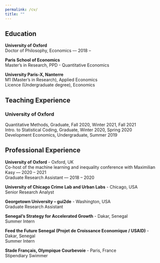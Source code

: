 ```yaml
---
permalink: /cv/
title: ""
---
```


## Education
**University of Oxford**  
Doctor of Philosophy, Economics –– 2018 –  

**Paris School of Economics**  
Master’s in Research, PPD - Quantitative Economics

**University Paris-X, Nanterre**  
M1 (Master’s in Research), Applied Economics  
Licence (Undergraduate degree), Economics

## Teaching Experience  
 
### University of Oxford 
Quantitative Methods, Graduate, Fall 2020, Winter 2021, Fall 2021  
Intro. to Statistical Coding, Graduate, Winter 2020, Spring 2020  
Development Economics, Undergraduate, Summer 2019
 
## Professional Experience  
 
 **University of Oxford** - Oxford, UK  
 Co-host of the machine learning and inequality conference with Maximilian Kasy –– 2020 – 2021  
 Graduate Research Assistant –– 2018 – 2020 
 
 **University of Chicago Crime Lab and Urban Labs** - Chicago, USA  
 Senior Research Analyst  
 
 **Georgetown University – gui2de** - Washington, USA  
 Graduate Research Assistant  
 
 **Senegal’s Strategy for Accelerated Growth** - Dakar, Senegal  
 Summer Intern  
 
 **Feed the Future Senegal (Projet de Croissance Economique / USAID)** - Dakar, Senegal  
 Summer Intern  
 
 **Stade Français, Olympique Courbevoie** - Paris, France  
Stipendiary Swimmer  

<!-- 
## References

[Douglas Gollin](https://sites.google.com/site/douglasgollin/)  
Professor  
University of Oxford  
douglas.gollin[at]qeh.ox.ac.uk  

[Hamish Low](https://sites.google.com/site/hamishlowecon/)  
Professor  
University of Oxford  
hamish.low[at]economics.ox.ac.uk  

[Martin J. Williams](https://martinjwilliams.com/)  
Associate Professor   
University of Oxford  
martin.williams[at]bsg.ox.ac.uk  

[Christopher Woodruff](https://chriswoodruff.qeh.ox.ac.uk/) (Teaching)  
Professor   
University of Oxford  
christopher.woodruff[at]qeh.ox.ac.uk   -->




